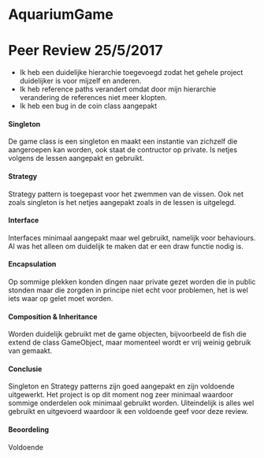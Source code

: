 # AquariumGame

# Peer Review 25/5/2017
- Ik heb een duidelijke hierarchie toegevoegd zodat het gehele project duidelijker is voor mijzelf en anderen.
- Ik heb reference paths verandert omdat door mijn hierarchie verandering de references niet meer klopten.
- Ik heb een bug in de coin class aangepakt

#### Singleton
De game class is een singleton en maakt een instantie van zichzelf die aangeroepen kan worden, ook staat de contructor op private. Is netjes volgens de lessen aangepakt en gebruikt.

#### Strategy
Strategy pattern is toegepast voor het zwemmen van de vissen. Ook net zoals singleton is het netjes aangepakt zoals in de lessen is uitgelegd.

#### Interface
Interfaces minimaal aangepakt maar wel gebruikt, namelijk voor behaviours. Al was het alleen om duidelijk te maken dat er een draw functie nodig is.

#### Encapsulation
Op sommige plekken konden dingen naar private gezet worden die in public stonden maar die zorgden in principe niet echt voor problemen, het is wel iets waar op gelet moet worden.

#### Composition & Inheritance
Worden duidelijk gebruikt met de game objecten, bijvoorbeeld de fish die extend de class GameObject, maar momenteel wordt er vrij weinig gebruik van gemaakt.

#### Conclusie
Singleton en Strategy patterns zijn goed aangepakt en zijn voldoende uitgewerkt. Het project is op dit moment nog zeer minimaal waardoor sommige onderdelen ook minimaal gebruikt worden. Uiteindelijk is alles wel gebruikt en uitgevoerd waardoor ik een voldoende geef voor deze review.

#### Beoordeling
Voldoende
